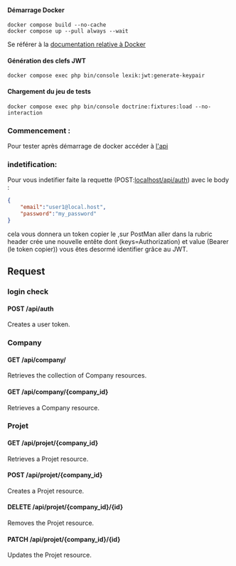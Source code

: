 #### Démarrage Docker
```shell
docker compose build --no-cache
docker compose up --pull always --wait
```
Se référer à la [documentation relative à Docker](https://github.com/dunglas/symfony-docker)

#### Génération des clefs JWT
```shell
docker compose exec php bin/console lexik:jwt:generate-keypair
```

#### Chargement du jeu de tests
```shell
docker compose exec php bin/console doctrine:fixtures:load --no-interaction
```
### Commencement :

Pour tester après démarrage de docker accéder à [l'api](https://localhost/api)

### indetification:
Pour vous indetifier faite la requette (POST:[localhost/api/auth](https://localhost/api/auth)) 
avec le body :
```json
{
    "email":"user1@local.host",
    "password":"my_password"
}
```
cela vous donnera un token copier le ,sur PostMan aller dans la rubric header crée une nouvelle entête dont (keys=Authorization) et value (Bearer (le token  copier))
vous êtes desormé identifier grâce au JWT. 

## Request 
### login check
#### POST /api/auth
Creates a user token.
### Company 
#### GET /api/company/ 
Retrieves the collection of Company resources.
#### GET /api/company/{company_id}
Retrieves a Company resource.
### Projet
#### GET /api/projet/{company_id}
Retrieves a Projet resource.
#### POST /api/projet/{company_id}
Creates a Projet resource.
#### DELETE /api/projet/{company_id}/{id}
Removes the Projet resource.
#### PATCH /api/projet/{company_id}/{id}
Updates the Projet resource.
